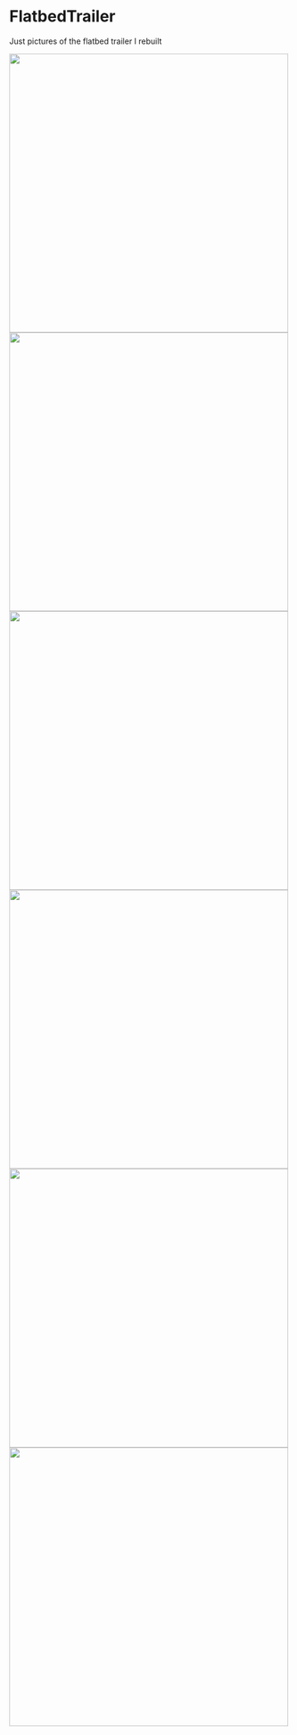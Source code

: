 # FlatbedTrailer
Just pictures of the flatbed trailer I rebuilt

<img src="ImagesSource/IMG_3896.jpg" width="500" class="rotateimg90deg" >
<img src="ImagesSource/IMG_3907.jpg" width="500" class="rotateimg90deg" >
<img src="ImagesSource/IMG_3962.jpg" width="500" class="rotateimg90deg" >
<img src="ImagesSource/IMG_3963.jpg" width="500" class="rotateimg90deg" >
<img src="ImagesSource/IMG_3970.jpg" width="500" class="rotateimg90deg" >
<img src="ImagesSource/IMG_3971.jpg" width="500" class="rotateimg90deg" >


